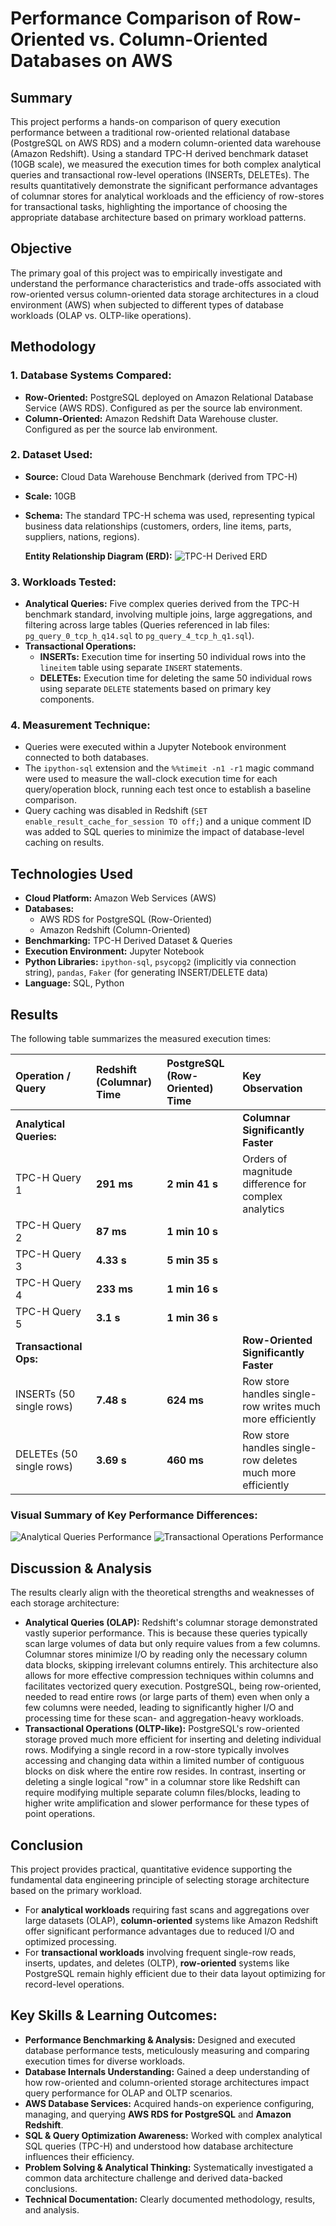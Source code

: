 # Performance Comparison of Row-Oriented vs. Column-Oriented Databases on AWS

## Summary

This project performs a hands-on comparison of query execution performance between a traditional row-oriented relational database (PostgreSQL on AWS RDS) and a modern column-oriented data warehouse (Amazon Redshift). Using a standard TPC-H derived benchmark dataset (10GB scale), we measured the execution times for both complex analytical queries and transactional row-level operations (INSERTs, DELETEs). The results quantitatively demonstrate the significant performance advantages of columnar stores for analytical workloads and the efficiency of row-stores for transactional tasks, highlighting the importance of choosing the appropriate database architecture based on primary workload patterns.

## Objective

The primary goal of this project was to empirically investigate and understand the performance characteristics and trade-offs associated with row-oriented versus column-oriented data storage architectures in a cloud environment (AWS) when subjected to different types of database workloads (OLAP vs. OLTP-like operations).

## Methodology

### 1. Database Systems Compared:

* **Row-Oriented:** PostgreSQL deployed on Amazon Relational Database Service (AWS RDS). Configured as per the source lab environment.
* **Column-Oriented:** Amazon Redshift Data Warehouse cluster. Configured as per the source lab environment.

### 2. Dataset Used:

* **Source:** Cloud Data Warehouse Benchmark (derived from TPC-H)
* **Scale:** 10GB
* **Schema:** The standard TPC-H schema was used, representing typical business data relationships (customers, orders, line items, parts, suppliers, nations, regions).

    **Entity Relationship Diagram (ERD):**
    ![TPC-H Derived ERD](images/erd.png)
    

### 3. Workloads Tested:

* **Analytical Queries:** Five complex queries derived from the TPC-H benchmark standard, involving multiple joins, large aggregations, and filtering across large tables (Queries referenced in lab files: `pg_query_0_tcp_h_q14.sql` to `pg_query_4_tcp_h_q1.sql`).
* **Transactional Operations:**
    * **INSERTs:** Execution time for inserting 50 individual rows into the `lineitem` table using separate `INSERT` statements.
    * **DELETEs:** Execution time for deleting the same 50 individual rows using separate `DELETE` statements based on primary key components.

### 4. Measurement Technique:

* Queries were executed within a Jupyter Notebook environment connected to both databases.
* The `ipython-sql` extension and the `%%timeit -n1 -r1` magic command were used to measure the wall-clock execution time for each query/operation block, running each test once to establish a baseline comparison.
* Query caching was disabled in Redshift (`SET enable_result_cache_for_session TO off;`) and a unique comment ID was added to SQL queries to minimize the impact of database-level caching on results.

## Technologies Used

* **Cloud Platform:** Amazon Web Services (AWS)
* **Databases:**
    * AWS RDS for PostgreSQL (Row-Oriented)
    * Amazon Redshift (Column-Oriented)
* **Benchmarking:** TPC-H Derived Dataset & Queries
* **Execution Environment:** Jupyter Notebook
* **Python Libraries:** `ipython-sql`, `psycopg2` (implicitly via connection string), `pandas`, `Faker` (for generating INSERT/DELETE data)
* **Language:** SQL, Python

## Results

The following table summarizes the measured execution times:

| Operation / Query         | Redshift (Columnar) Time | PostgreSQL (Row-Oriented) Time | Key Observation                                                     |
| :------------------------ | :----------------------- | :----------------------------- | :------------------------------------------------------------------ |
| **Analytical Queries:** |                          |                                | **Columnar Significantly Faster** |
| TPC-H Query 1             | **291 ms** | **2 min 41 s** | Orders of magnitude difference for complex analytics                |
| TPC-H Query 2             | **87 ms** | **1 min 10 s** |                                                                     |
| TPC-H Query 3             | **4.33 s** | **5 min 35 s** |                                                                     |
| TPC-H Query 4             | **233 ms** | **1 min 16 s** |                                                                     |
| TPC-H Query 5             | **3.1 s** | **1 min 36 s** |                                                                     |
| **Transactional Ops:** |                          |                                | **Row-Oriented Significantly Faster** |
| INSERTs (50 single rows)  | **7.48 s** | **624 ms** | Row store handles single-row writes much more efficiently           |
| DELETEs (50 single rows)  | **3.69 s** | **460 ms** | Row store handles single-row deletes much more efficiently          |

### Visual Summary of Key Performance Differences:
![Analytical Queries Performance](./images/comp_1.png)
![Transactional Operations Performance](./images/comp_2)


## Discussion & Analysis

The results clearly align with the theoretical strengths and weaknesses of each storage architecture:

* **Analytical Queries (OLAP):** Redshift's columnar storage demonstrated vastly superior performance. This is because these queries typically scan large volumes of data but only require values from a few columns. Columnar stores minimize I/O by reading only the necessary column data blocks, skipping irrelevant columns entirely. This architecture also allows for more effective compression techniques within columns and facilitates vectorized query execution. PostgreSQL, being row-oriented, needed to read entire rows (or large parts of them) even when only a few columns were needed, leading to significantly higher I/O and processing time for these scan- and aggregation-heavy workloads.
* **Transactional Operations (OLTP-like):** PostgreSQL's row-oriented storage proved much more efficient for inserting and deleting individual rows. Modifying a single record in a row-store typically involves accessing and changing data within a limited number of contiguous blocks on disk where the entire row resides. In contrast, inserting or deleting a single logical "row" in a columnar store like Redshift can require modifying multiple separate column files/blocks, leading to higher write amplification and slower performance for these types of point operations.

## Conclusion

This project provides practical, quantitative evidence supporting the fundamental data engineering principle of selecting storage architecture based on the primary workload.
* For **analytical workloads** requiring fast scans and aggregations over large datasets (OLAP), **column-oriented** systems like Amazon Redshift offer significant performance advantages due to reduced I/O and optimized processing.
* For **transactional workloads** involving frequent single-row reads, inserts, updates, and deletes (OLTP), **row-oriented** systems like PostgreSQL remain highly efficient due to their data layout optimizing for record-level operations.

## Key Skills & Learning Outcomes:

* **Performance Benchmarking & Analysis:** Designed and executed database performance tests, meticulously measuring and comparing execution times for diverse workloads.
* **Database Internals Understanding:** Gained a deep understanding of how row-oriented and column-oriented storage architectures impact query performance for OLAP and OLTP scenarios.
* **AWS Database Services:** Acquired hands-on experience configuring, managing, and querying **AWS RDS for PostgreSQL** and **Amazon Redshift**.
* **SQL & Query Optimization Awareness:** Worked with complex analytical SQL queries (TPC-H) and understood how database architecture influences their efficiency.
* **Problem Solving & Analytical Thinking:** Systematically investigated a common data architecture challenge and derived data-backed conclusions.
* **Technical Documentation:** Clearly documented methodology, results, and analysis.
